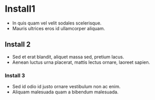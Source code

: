 # Install1
- In quis quam vel velit sodales scelerisque. 
- Mauris ultrices eros id ullamcorper aliquam.
## Install 2
- Sed et erat blandit, aliquet massa sed, pretium lacus.
- Aenean luctus urna placerat, mattis lectus ornare, laoreet sapien.
### Install 3
- Sed id odio id justo ornare vestibulum non ac enim.
- Aliquam malesuada quam a bibendum malesuada.